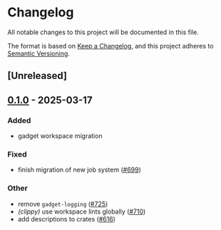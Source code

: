 # Changelog

All notable changes to this project will be documented in this file.

The format is based on [Keep a Changelog](https://keepachangelog.com/en/1.0.0/),
and this project adheres to [Semantic Versioning](https://semver.org/spec/v2.0.0.html).

## [Unreleased]

## [0.1.0](https://github.com/tangle-network/blueprint/releases/tag/gadget-rpc-calls-v0.1.0) - 2025-03-17

### Added

- gadget workspace migration

### Fixed

- finish migration of new job system ([#699](https://github.com/tangle-network/blueprint/pull/699))

### Other

- remove `gadget-logging` ([#725](https://github.com/tangle-network/blueprint/pull/725))
- *(clippy)* use workspace lints globally ([#710](https://github.com/tangle-network/blueprint/pull/710))
- add descriptions to crates ([#616](https://github.com/tangle-network/blueprint/pull/616))
